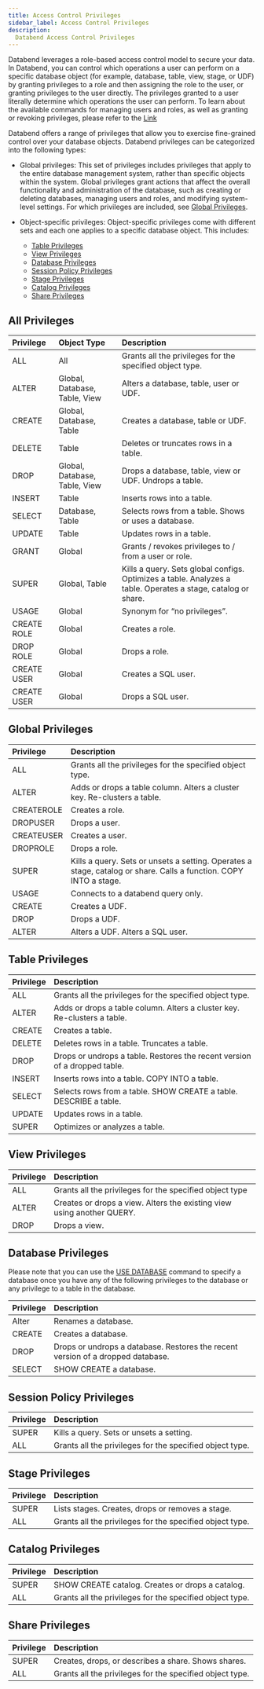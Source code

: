 ```yaml
---
title: Access Control Privileges
sidebar_label: Access Control Privileges
description:
  Databend Access Control Privileges
---
```


Databend leverages a role-based access control model to secure your data. In Databend, you can control which operations a user can perform on a specific database object (for example, database, table, view, stage, or UDF) by granting privileges to a role and then assigning the role to the user, or granting privileges to the user directly. The privileges granted to a user literally determine which operations the user can perform. To learn about the available commands for managing users and roles, as well as granting or revoking privileges, please refer to the  [Link](/sql/sql-commands/ddl/user/) 

Databend offers a range of privileges that allow you to exercise fine-grained control over your database objects. Databend privileges can be categorized into the following types:

- Global privileges: This set of privileges includes privileges that apply to the entire database management system, rather than specific objects within the system. Global privileges grant actions that affect the overall functionality and administration of the database, such as creating or deleting databases, managing users and roles, and modifying system-level settings. For which privileges are included, see [Global Privileges](#global-privileges).

- Object-specific privileges: Object-specific privileges come with different sets and each one applies to a specific database object. This includes:
  - [Table Privileges](#table-privileges)
  - [View Privileges](#view-privileges)
  - [Database Privileges](#database-privileges)
  - [Session Policy Privileges](#session-policy-privileges)
  - [Stage Privileges](#stage-privileges)
  - [Catalog Privileges](#catalog-privileges)
  - [Share Privileges](#share-privileges)

## All Privileges

| Privilege   | Object Type                   | Description                                                                                                  |
|:------------|:------------------------------|:-------------------------------------------------------------------------------------------------------------|
| ALL         | All                           | Grants all the privileges for the specified object type.                                                     |
| ALTER       | Global, Database, Table, View | Alters a database, table, user or UDF.                                                                       |
| CREATE      | Global, Database, Table       | Creates a database, table or UDF.                                                                            |
| DELETE      | Table                         | Deletes or truncates rows in a table.                                                                        |
| DROP        | Global, Database, Table, View | Drops a database, table, view or UDF. Undrops a table.                                                       |
| INSERT      | Table                         | Inserts rows into a table.                                                                                   |
| SELECT      | Database, Table               | Selects rows from a table. Shows or uses a database.                                                         |
| UPDATE      | Table                         | Updates rows in a table.                                                                                     |
| GRANT       | Global                        | Grants / revokes privileges to / from a user or role.                                                        |
| SUPER       | Global, Table                 | Kills a query. Sets global configs. Optimizes a table. Analyzes a table. Operates a stage, catalog or share. |
| USAGE       | Global                        | Synonym for “no privileges”.                                                                                 |
| CREATE ROLE | Global                        | Creates a role.                                                                                              |
| DROP ROLE   | Global                        | Drops a role.                                                                                                |
| CREATE USER | Global                        | Creates a SQL user.                                                                                          |
| CREATE USER | Global                        | Drops a SQL user.                                                                                            |

## Global Privileges

| Privilege  | Description                                                                                                       |
|:-----------|:------------------------------------------------------------------------------------------------------------------|
| ALL        | Grants all the privileges for the specified object type.                                                          |
| ALTER      | Adds or drops a table column. Alters a cluster key. Re-clusters a table.                                          |
| CREATEROLE | Creates a role.                                                                                                   |
| DROPUSER   | Drops a user.                                                                                                     |
| CREATEUSER | Creates a user.                                                                                                   |
| DROPROLE   | Drops a role.                                                                                                     |
| SUPER      | Kills a query. Sets or unsets a setting. Operates a stage, catalog or share. Calls a function. COPY INTO a stage. |
| USAGE      | Connects to a databend query only.                                                                                |
| CREATE     | Creates a UDF.                                                                                                    |
| DROP       | Drops a UDF.                                                                                                      |
| ALTER      | Alters a UDF. Alters a SQL user.                                                                                  |


## Table Privileges

| Privilege | Description                                                               |
|:----------|:--------------------------------------------------------------------------|
| ALL       | Grants all the privileges for the specified object type.                  |
| ALTER     | Adds or drops a table column. Alters a cluster key. Re-clusters a table.  |
| CREATE    | Creates a table.                                                          |
| DELETE    | Deletes rows in a table. Truncates a table.                               |
| DROP      | Drops or undrops a table. Restores the recent version of a dropped table. |
| INSERT    | Inserts rows into a table. COPY INTO a table.                             |
| SELECT    | Selects rows from a table. SHOW CREATE a table. DESCRIBE a table.         |
| UPDATE    | Updates rows in a table.                                                  |
| SUPER     | Optimizes or analyzes a table.                                            |

## View Privileges

| Privilege | Description                                                            |
|:----------|:-----------------------------------------------------------------------|
| ALL       | Grants all the privileges for the specified object type                |
| ALTER     | Creates or drops a view. Alters the existing view using another QUERY. |
| DROP      | Drops a view.                                                          |

## Database Privileges

Please note that you can use the [USE DATABASE](../14-sql-commands/00-ddl/10-database/ddl-use-database.md) command to specify a database once you have any of the following privileges to the database or any privilege to a table in the database.

| Privilege | Description                                                                     |
|:----------|:--------------------------------------------------------------------------------|
| Alter     | Renames a database.                                                             |
| CREATE    | Creates a database.                                                             |
| DROP      | Drops or undrops a database. Restores the recent version of a dropped database. |
| SELECT    | SHOW CREATE a database.                                                         |

## Session Policy Privileges

| Privilege | Description |
| :--                 | :--                  |
| SUPER       |    Kills a query. Sets or unsets a setting. |
| ALL   |  Grants all the privileges for the specified object type. |

## Stage Privileges

| Privilege | Description                                              |
|:----------|:---------------------------------------------------------|
| SUPER     | Lists stages. Creates, drops or removes a stage.         |
| ALL       | Grants all the privileges for the specified object type. |

## Catalog Privileges

| Privilege | Description                                              |
|:----------|:---------------------------------------------------------|
| SUPER     | SHOW CREATE catalog. Creates or drops a catalog.         |
| ALL       | Grants all the privileges for the specified object type. |

## Share Privileges

| Privilege | Description                                              |
|:----------|:---------------------------------------------------------|
| SUPER     | Creates, drops, or describes a share. Shows shares.      |
| ALL       | Grants all the privileges for the specified object type. |